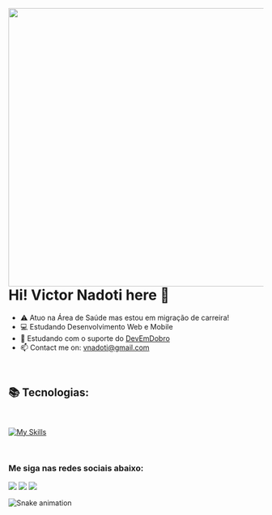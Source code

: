 <a href="https://www.linkedin.com/in/victornadoti" target="_blank"><img align="right" height="550em" src="https://i.postimg.cc/2SS79hNx/a-man-doing-web-design-in-dark-room-with-super-pow.jpg" target="_blank"/></a> 

#
<h1>Hi! Victor Nadoti here 👋</h1>

- ⚠️ Atuo na Área de Saúde mas estou em migração de carreira!
- 💻 Estudando Desenvolvimento Web e Mobile
- 📝 Estudando com o suporte do <a href="https://github.com/devemdobro" targe="_blank">DevEmDobro</a>
- 📫 Contact me on: vnadoti@gmail.com

<br>
<h2>📚 Tecnologias:</h2>
<div style="display: inline_block"><br>
 
[![My Skills](https://skillicons.dev/icons?i=html,css,js,git,github,figma,ps,ae,ableton)](https://skillicons.dev)
</div> 
 
<br>
<h3> Me siga nas redes sociais abaixo:</h3> 
<div> 
  <a href="https://instagram.com/vnadoti" target="_blank"><img src="https://img.shields.io/badge/-Instagram-%23E4405F?style=for-the-badge&logo=instagram&logoColor=white" target="_blank"></a>
  <a href = "mailto:vnadoti@.com.com"><img src="https://img.shields.io/badge/-Gmail-%23333?style=for-the-badge&logo=gmail&logoColor=white" target="_blank"></a>
  <a href="https://www.linkedin.com/in/victornadoti" target="_blank"><img src="https://img.shields.io/badge/-LinkedIn-%230077B5?style=for-the-badge&logo=linkedin&logoColor=white" target="_blank"></a> 
 
  ![Snake animation](https://github.com/devemdobro/devemdobro/blob/output/github-contribution-grid-snake.svg)
</div>
